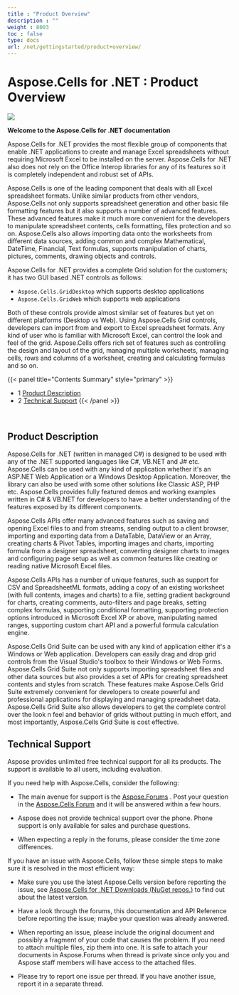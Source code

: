 ```yaml
---
title : "Product Overview" 
description : "" 
weight : 8003 
toc : false
type: docs
url: /net/gettingstarted/product+overview/
---
```


# Aspose.Cells for .NET : Product Overview


![](https://docs2.aspose.com/cells/net/attachments/5018358/5114756.png)

**Welcome to the Aspose.Cells for .NET documentation**

Aspose.Cells for .NET provides the most flexible group of components that enable .NET applications to create and manage Excel spreadsheets without requiring Microsoft Excel to be installed on the server. Aspose.Cells for .NET also does not rely on the Office Interop libraries for any of its features so it is completely independent and robust set of APIs.

Aspose.Cells is one of the leading component that deals with all Excel spreadsheet formats. Unlike similar products from other vendors, Aspose.Cells not only supports spreadsheet generation and other basic file formatting features but it also supports a number of advanced features. These advanced features make it much more convenient for the developers to manipulate spreadsheet contents, cells formatting, files protection and so on. Aspose.Cells also allows importing data onto the worksheets from different data sources, adding common and complex Mathematical, DateTime, Financial, Text formulas, supports manipulation of charts, pictures, comments, drawing objects and controls.

Aspose.Cells for .NET provides a complete Grid solution for the customers; it has two GUI based .NET controls as follows:

*   `Aspose.Cells.GridDesktop` which supports desktop applications
*   `Aspose.Cells.GridWeb` which supports web applications

Both of these controls provide almost similar set of features but yet on different platforms (Desktop vs Web). Using Aspose.Cells Grid controls, developers can import from and export to Excel spreadsheet formats. Any kind of user who is familiar with Microsoft Excel, can control the look and feel of the grid. Aspose.Cells offers rich set of features such as controlling the design and layout of the grid, managing multiple worksheets, managing cells, rows and columns of a worksheet, creating and calculating formulas and so on.

{{< panel title="Contents Summary" style="primary" >}}
*   1 [Product Description](#product-description)
*   2 [Technical Support](#technical-support)
{{< /panel >}}
 

 

## Product Description

Aspose.Cells for .NET (written in managed C#) is designed to be used with any of the .NET supported languages like C#, VB.NET and J# etc. Aspose.Cells can be used with any kind of application whether it's an ASP.NET Web Application or a Windows Desktop Application. Moreover, the library can also be used with some other solutions like Classic ASP, PHP etc. Aspose.Cells provides fully featured demos and working examples written in C# & VB.NET for developers to have a better understanding of the features exposed by its different components.

Aspose.Cells APIs offer many advanced features such as saving and opening Excel files to and from streams, sending output to a client browser, importing and exporting data from a DataTable, DataView or an Array, creating charts & Pivot Tables, importing images and charts, importing formula from a designer spreadsheet, converting designer charts to images and configuring page setup as well as common features like creating or reading native Microsoft Excel files.

Aspose.Cells APIs has a number of unique features, such as support for CSV and SpreadsheetML formats, adding a copy of an existing worksheet (with full contents, images and charts) to a file, setting gradient background for charts, creating comments, auto-filters and page breaks, setting complex formulas, supporting conditional formatting, supporting protection options introduced in Microsoft Excel XP or above, manipulating named ranges, supporting custom chart API and a powerful formula calculation engine.

Aspose.Cells Grid Suite can be used with any kind of application either it's a Windows or Web application. Developers can easily drag and drop grid controls from the Visual Studio's toolbox to their Windows or Web Forms. Aspose.Cells Grid Suite not only supports importing spreadsheet files and other data sources but also provides a set of APIs for creating spreadsheet contents and styles from scratch. These features make Aspose.Cells Grid Suite extremely convenient for developers to create powerful and professional applications for displaying and managing spreadsheet data. Aspose.Cells Grid Suite also allows developers to get the complete control over the look n feel and behavior of grids without putting in much effort, and most importantly, Aspose.Cells Grid Suite is cost effective.

## Technical Support

Aspose provides unlimited free technical support for all its products. The support is available to all users, including evaluation.

If you need help with Aspose.Cells, consider the following:

*   The main avenue for support is the [Aspose.Forums](https://forum.aspose.com) . Post your question in the [Aspose.Cells Forum](https://forum.aspose.com/c/cells) and it will be answered within a few hours.

*   Aspose does not provide technical support over the phone. Phone support is only available for sales and purchase questions.

*   When expecting a reply in the forums, please consider the time zone differences.

If you have an issue with Aspose.Cells, follow these simple steps to make sure it is resolved in the most efficient way:

*   Make sure you use the latest Aspose.Cells version before reporting the issue, see [Aspose.Cells for .NET Downloads (NuGet repos.)](https://www.nuget.org/packages/Aspose.Cells) to find out about the latest version.

*   Have a look through the forums, this documentation and API Reference before reporting the issue; maybe your question was already answered.

*   When reporting an issue, please include the original document and possibly a fragment of your code that causes the problem. If you need to attach multiple files, zip them into one. It is safe to attach your documents in Aspose.Forums when thread is private since only you and Aspose staff members will have access to the attached files.

*   Please try to report one issue per thread. If you have another issue, report it in a separate thread.

